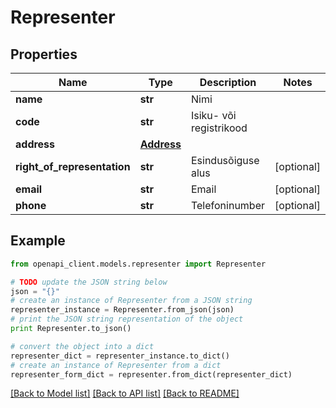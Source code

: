 # Representer


## Properties
Name | Type | Description | Notes
------------ | ------------- | ------------- | -------------
**name** | **str** | Nimi | 
**code** | **str** | Isiku- või registrikood | 
**address** | [**Address**](Address.md) |  | 
**right_of_representation** | **str** | Esindusõiguse alus | [optional] 
**email** | **str** | Email | [optional] 
**phone** | **str** | Telefoninumber | [optional] 

## Example

```python
from openapi_client.models.representer import Representer

# TODO update the JSON string below
json = "{}"
# create an instance of Representer from a JSON string
representer_instance = Representer.from_json(json)
# print the JSON string representation of the object
print Representer.to_json()

# convert the object into a dict
representer_dict = representer_instance.to_dict()
# create an instance of Representer from a dict
representer_form_dict = representer.from_dict(representer_dict)
```
[[Back to Model list]](../README.md#documentation-for-models) [[Back to API list]](../README.md#documentation-for-api-endpoints) [[Back to README]](../README.md)


